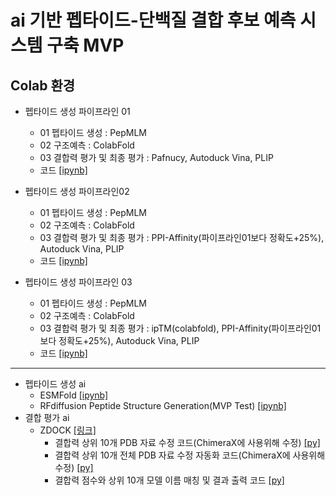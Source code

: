 # ai 기반 펩타이드-단백질 결합 후보 예측 시스템 구축 MVP
## Colab 환경
+ 펩타이드 생성 파이프라인 01
  - 01 펩타이드 생성 : PepMLM
  - 02 구조예측 : ColabFold
  - 03 결합력 평가 및 최종 평가 : Pafnucy, Autoduck Vina, PLIP
  - 코드 [[ipynb]](https://github.com/kbjung/Study/blob/main/graduate_school/peptide_binding_mvp/notebooks/%ED%8E%A9_%ED%8C%8C%EC%9D%B4%ED%94%84%EB%9D%BC%EC%9D%B801(Vina_PLIP_PPI).ipynb)

+ 펩타이드 생성 파이프라인02
  - 01 펩타이드 생성 : PepMLM
  - 02 구조예측 : ColabFold
  - 03 결합력 평가 및 최종 평가 : PPI-Affinity(파이프라인01보다 정확도+25%), Autoduck Vina, PLIP
  - 코드 [[ipynb]](https://github.com/kbjung/Study/blob/main/graduate_school/peptide_binding_mvp/notebooks/%ED%8E%A9_%ED%8C%8C%EC%9D%B4%ED%94%84%EB%9D%BC%EC%9D%B802(ipTM_Vina_PLIP_PPI).ipynb)

+ 펩타이드 생성 파이프라인 03
  - 01 펩타이드 생성 : PepMLM
  - 02 구조예측 : ColabFold
  - 03 결합력 평가 및 최종 평가 : ipTM(colabfold), PPI-Affinity(파이프라인01보다 정확도+25%), Autoduck Vina, PLIP
  - 코드 [[ipynb]](https://github.com/kbjung/Study/blob/main/graduate_school/peptide_binding_mvp/notebooks/%ED%8E%A9_%ED%8C%8C%EC%9D%B4%ED%94%84%EB%9D%BC%EC%9D%B803(ipTM_Vina_PLIP_PPI).ipynb)
---

+ 펩타이드 생성 ai
  - ESMFold [[ipynb]](https://github.com/kbjung/Study/blob/main/graduate_school/peptide_binding_mvp/notebooks/test_code/protein_folding.ipynb)
  - RFdiffusion Peptide Structure Generation(MVP Test) [[ipynb]](https://github.com/kbjung/Study/blob/main/graduate_school/peptide_binding_mvp/notebooks/test_code/rfdiffusion_peptide_generation.ipynb)
+ 결합 평가 ai
  - ZDOCK [[링크]](https://zdock.wenglab.org/)
    - 결합력 상위 10개 PDB 자료 수정 코드(ChimeraX에 사용위해 수정) [[py]](https://github.com/kbjung/Study/blob/main/graduate_school/peptide_binding_mvp/scripts/clean_pdb.py)
    - 결합력 상위 10개 전체 PDB 자료 수정 자동화 코드(ChimeraX에 사용위해 수정) [[py]](https://github.com/kbjung/Study/blob/main/graduate_school/peptide_binding_mvp/scripts/batch_clean_pdb.py)
    - 결합력 점수와 상위 10개 모델 이름 매칭 및 결과 출력 코드 [[py]](https://github.com/kbjung/Study/blob/main/graduate_school/peptide_binding_mvp/scripts/parse_zdock_scores.py)
